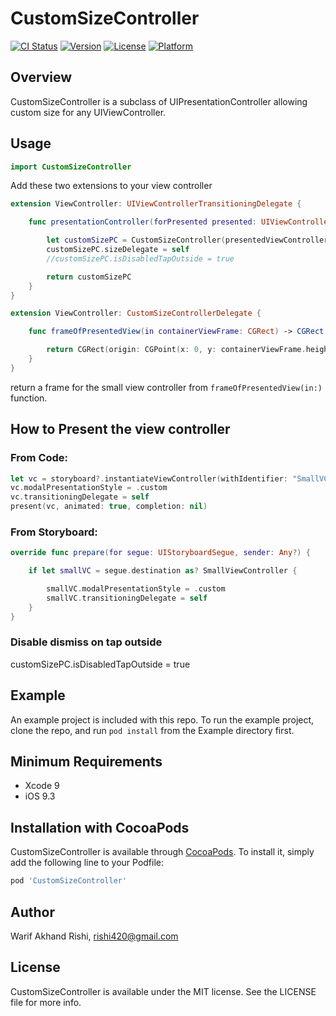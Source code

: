 # CustomSizeController

[![CI Status](https://img.shields.io/travis/rishi420/CustomSizeController.svg?style=flat)](https://travis-ci.org/rishi420/CustomSizeController)
[![Version](https://img.shields.io/cocoapods/v/CustomSizeController.svg?style=flat)](https://cocoapods.org/pods/CustomSizeController)
[![License](https://img.shields.io/cocoapods/l/CustomSizeController.svg?style=flat)](https://cocoapods.org/pods/CustomSizeController)
[![Platform](https://img.shields.io/cocoapods/p/CustomSizeController.svg?style=flat)](https://cocoapods.org/pods/CustomSizeController)

## Overview

CustomSizeController is a subclass of UIPresentationController allowing custom size for any UIViewController.

## Usage

```Swift
import CustomSizeController
```

Add these two extensions to your view controller

```Swift
extension ViewController: UIViewControllerTransitioningDelegate {

    func presentationController(forPresented presented: UIViewController, presenting: UIViewController?, source: UIViewController) -> UIPresentationController? {

        let customSizePC = CustomSizeController(presentedViewController: presented, presenting: presenting)
        customSizePC.sizeDelegate = self
        //customSizePC.isDisabledTapOutside = true

        return customSizePC
    }
}

extension ViewController: CustomSizeControllerDelegate {

    func frameOfPresentedView(in containerViewFrame: CGRect) -> CGRect {

        return CGRect(origin: CGPoint(x: 0, y: containerViewFrame.height / 4), size: CGSize(width: containerViewFrame.width, height: containerViewFrame.height / (4/3)))
    }
}
```
return a frame for the small view controller from `frameOfPresentedView(in:)` function. 

## How to Present the view controller 

### From Code:

```Swift
let vc = storyboard?.instantiateViewController(withIdentifier: "SmallVC") as! SmallViewController
vc.modalPresentationStyle = .custom
vc.transitioningDelegate = self
present(vc, animated: true, completion: nil)
```
### From Storyboard:

```Swift
override func prepare(for segue: UIStoryboardSegue, sender: Any?) {

    if let smallVC = segue.destination as? SmallViewController {

        smallVC.modalPresentationStyle = .custom
        smallVC.transitioningDelegate = self
    }
}
```

### Disable dismiss on tap outside

customSizePC.isDisabledTapOutside = true

## Example

An example project is included with this repo. To run the example project, clone the repo, and run `pod install` from the Example directory first.

## Minimum Requirements
* Xcode 9
* iOS 9.3

## Installation with CocoaPods

CustomSizeController is available through [CocoaPods](https://cocoapods.org). To install
it, simply add the following line to your Podfile:

```ruby
pod 'CustomSizeController'
```

## Author

Warif Akhand Rishi, rishi420@gmail.com

## License

CustomSizeController is available under the MIT license. See the LICENSE file for more info.

